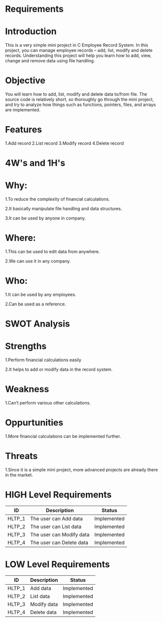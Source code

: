 # Requirements
# Introduction

This is a very simple mini project in C Employee Record System. In this project, you can manage employee records – add, list, modify and delete records. Understanding this project will help you learn how to add, view, change and remove data using file handling.

# Objective

You will learn how to add, list, modify and delete data to/from file. The source code is relatively short, so thoroughly go through the mini project, and try to analyze how things such as functions, pointers, files, and arrays are implemented.

# Features

1.Add record
 2.List record
3.Modify record
4.Delete record

# 4W's and 1H's

# Why:

1.To reduce the complexity of financial calculations.

2.It basically manipulate file handling and data structures.

3.It can be used by anyone in company.

# Where:

1.This can be used to edit data from anywhere.

2.We can use it in any company.

# Who:

1.It can be used by any employees.

2.Can be used as a reference.

# SWOT Analysis

# Strengths

1.Perform financial calculations easily

2.It helps to add or modify data in the record system.

# Weakness

1.Can’t perform various other calculations.

# Oppurtunities

1.More financial calculations can be implemented further.

# Threats

1.Since it is a simple mini project, more advanced projects are already there in the market.

# HIGH Level Requirements

| ID | Description | Status |
|---|---|---|
|HLTP_1|The user can Add data |Implemented|
|HLTP_2|The user can List data|Implemented|
|HLTP_3|The user can Modify data|Implemented|
|HLTP_4|The user can Delete data |Implemented|

# LOW Level Requirements

| ID | Description | Status |
|---|---|---|
|HLTP_1|Add data |Implemented|
|HLTP_2|List data|Implemented|
|HLTP_3|Modify data|Implemented|
|HLTP_4|Delete data |Implemented|



